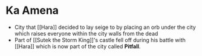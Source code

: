 # Ka Amena

* City that [[Hara]] decided to lay seige to by placing an orb under the city which raises everyone within the city walls from the dead 
* Part of [[Sutek the Storm King]]'s castle fell off during his battle with [[Hara]] which is now part of the city called **Pitfall**.